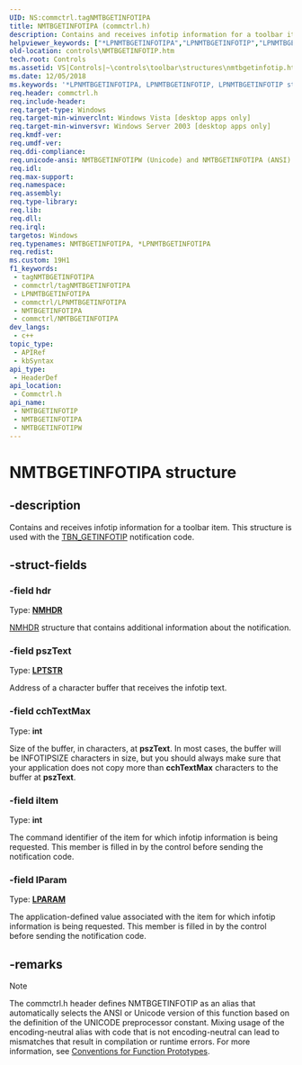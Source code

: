 ```yaml
---
UID: NS:commctrl.tagNMTBGETINFOTIPA
title: NMTBGETINFOTIPA (commctrl.h)
description: Contains and receives infotip information for a toolbar item. This structure is used with the TBN_GETINFOTIP notification code. (ANSI)
helpviewer_keywords: ["*LPNMTBGETINFOTIPA","LPNMTBGETINFOTIP","LPNMTBGETINFOTIP structure pointer [Windows Controls]","NMTBGETINFOTIP","NMTBGETINFOTIP structure [Windows Controls]","NMTBGETINFOTIPA","NMTBGETINFOTIPW","_win32_NMTBGETINFOTIP","_win32_NMTBGETINFOTIP_cpp","commctrl/LPNMTBGETINFOTIP","commctrl/NMTBGETINFOTIP","commctrl/NMTBGETINFOTIPA","commctrl/NMTBGETINFOTIPW","controls.NMTBGETINFOTIP","controls._win32_NMTBGETINFOTIP"]
old-location: controls\NMTBGETINFOTIP.htm
tech.root: Controls
ms.assetid: VS|Controls|~\controls\toolbar\structures\nmtbgetinfotip.htm
ms.date: 12/05/2018
ms.keywords: '*LPNMTBGETINFOTIPA, LPNMTBGETINFOTIP, LPNMTBGETINFOTIP structure pointer [Windows Controls], NMTBGETINFOTIP, NMTBGETINFOTIP structure [Windows Controls], NMTBGETINFOTIPA, NMTBGETINFOTIPW, _win32_NMTBGETINFOTIP, _win32_NMTBGETINFOTIP_cpp, commctrl/LPNMTBGETINFOTIP, commctrl/NMTBGETINFOTIP, commctrl/NMTBGETINFOTIPA, commctrl/NMTBGETINFOTIPW, controls.NMTBGETINFOTIP, controls._win32_NMTBGETINFOTIP'
req.header: commctrl.h
req.include-header: 
req.target-type: Windows
req.target-min-winverclnt: Windows Vista [desktop apps only]
req.target-min-winversvr: Windows Server 2003 [desktop apps only]
req.kmdf-ver: 
req.umdf-ver: 
req.ddi-compliance: 
req.unicode-ansi: NMTBGETINFOTIPW (Unicode) and NMTBGETINFOTIPA (ANSI)
req.idl: 
req.max-support: 
req.namespace: 
req.assembly: 
req.type-library: 
req.lib: 
req.dll: 
req.irql: 
targetos: Windows
req.typenames: NMTBGETINFOTIPA, *LPNMTBGETINFOTIPA
req.redist: 
ms.custom: 19H1
f1_keywords:
 - tagNMTBGETINFOTIPA
 - commctrl/tagNMTBGETINFOTIPA
 - LPNMTBGETINFOTIPA
 - commctrl/LPNMTBGETINFOTIPA
 - NMTBGETINFOTIPA
 - commctrl/NMTBGETINFOTIPA
dev_langs:
 - c++
topic_type:
 - APIRef
 - kbSyntax
api_type:
 - HeaderDef
api_location:
 - Commctrl.h
api_name:
 - NMTBGETINFOTIP
 - NMTBGETINFOTIPA
 - NMTBGETINFOTIPW
---
```


# NMTBGETINFOTIPA structure


## -description

Contains and receives infotip information for a toolbar item. This structure is used with the <a href="/windows/desktop/Controls/tbn-getdispinfo">TBN_GETINFOTIP</a> notification code.

## -struct-fields

### -field hdr

Type: <b><a href="/windows/desktop/api/richedit/ns-richedit-nmhdr">NMHDR</a></b>


<a href="/windows/desktop/api/richedit/ns-richedit-nmhdr">NMHDR</a> structure that contains additional information about the notification.

### -field pszText

Type: <b><a href="/windows/desktop/WinProg/windows-data-types">LPTSTR</a></b>

Address of a character buffer that receives the infotip text.

### -field cchTextMax

Type: <b>int</b>

Size of the buffer, in characters, at 
					<b>pszText</b>. In most cases, the buffer will be INFOTIPSIZE characters in size, but you should always make sure that your application does not copy more than 
					<b>cchTextMax</b> characters to the buffer at 
					<b>pszText</b>.

### -field iItem

Type: <b>int</b>

The command identifier of the item for which infotip information is being requested. This member is filled in by the control before sending the notification code.

### -field lParam

Type: <b><a href="/windows/desktop/WinProg/windows-data-types">LPARAM</a></b>

The application-defined value associated with the item for which infotip information is being requested. This member is filled in by the control before sending the notification code.

## -remarks

> [!NOTE]
> The commctrl.h header defines NMTBGETINFOTIP as an alias that automatically selects the ANSI or Unicode version of this function based on the definition of the UNICODE preprocessor constant. Mixing usage of the encoding-neutral alias with code that is not encoding-neutral can lead to mismatches that result in compilation or runtime errors. For more information, see [Conventions for Function Prototypes](/windows/win32/intl/conventions-for-function-prototypes).

